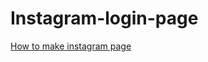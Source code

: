 # Instagram-login-page
[How to make instagram page](https://middleclassnitin.github.io/Instagram-login-page/)

